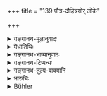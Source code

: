 +++
title = "139 पौत्र-दौहित्रयोर् लोके"

+++

<details><summary>गङ्गानथ-मूलानुवादः</summary>

Between the Son’s son and the Daughter’s son there is no difference in the world; since the daughter’s son also, like the son’s son, saves the man in the next world.—(139)
</details>

<details><summary>मेधातिथिः</summary>

अत्रापि **दौहित्रः** पुतिकापुत्र एव विज्ञेयः । **दौहित्रो ऽपि ह्य् अमुत्रैनं संतारयति पौत्रवत्** । अयम् अप्य् अर्थवाद एव, विहितत्वाद् अर्थस्य । एतयोर् विशेषो नास्ति । एकस्य मातान्यकुलीनापरस्य पिता । तस्माद् **दौहित्रो ऽप्य् अमुत्र** लोक **एनं** प्रेतं सन्तं सततं **संतारयति** नरकात् पूर्वस्मात् ॥ ९.१३९ ॥
</details>

<details><summary>गङ्गानथ-भाष्यानुवादः</summary>

Here also the term ‘daughter’s son’ is to be understood as standing for the *son of the. Appointed Daughter*.

‘*The daughters son, like the son’s son, saves the man* *in* *the next world*’;—this is purely declamatory;—the fact having been already enjoined before ([in 133]).

Between these two ‘*there is no difference*’;—in the case of one (the son’s son), it is the mother, while in that of the other (the daughter’s son) it is the father, that belongs to another family. Hence the daughter’s son also delivers one from the aforesaid *Put-hell*.—(139)
</details>

<details><summary>गङ्गानथ-टिप्पन्यः</summary>

[*Cf*. verse
133.]

The second half of this verse is quoted in *Smṛtitattva* II (p. 185), as
attributing the character of the ‘son’s son’ to the daughter’s son.

It is quoted in *Dāyakramasaṅgraha* (p. 25);—in *Dattakamīmānsā* (p.
40);—and in *Vyavahāra-Bālambhaṭṭī*.
</details>

<details><summary>गङ्गानथ-तुल्य-वाक्यानि</summary>

See texts under
[133]
and
[132].

*Viṣṇu* (15.47).—‘No difference is made in this world between the son’s
son and the daughter’s son: for even a daughter’s son works the
salvation of a sonless man just like a son’s son.’
</details>

<details><summary>भारुचिः</summary>

उक्तार्थोपसंहारार्थः श्लोकः ॥ ९.१३९ ॥
</details>

<details><summary>Bühler</summary>

139	Between a son's son and the son of a daughter there exists in this world no difference; for even the son of a daughter saves him (who has no sons) in the next world, like the son's son.
</details>
